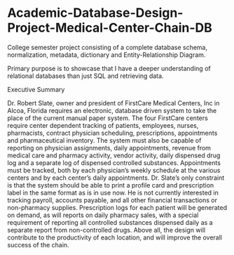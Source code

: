 # Academic-Database-Design-Project-Medical-Center-Chain-DB
College semester project consisting of a complete database schema, normalization, metadata, dictionary and Entity-Relationship Diagram.

Primary purpose is to showcase that I have a deeper understanding of relational databases than just SQL and retrieving data.

Executive Summary

Dr. Robert Slate, owner and president of FirstCare Medical Centers, Inc in Alcoa, Florida requires an electronic, database driven system to take the place of the current manual paper system. The four FirstCare centers require center dependent tracking of patients, employees, nurses, pharmacists, contract physician scheduling, prescriptions, appointments and pharmaceutical inventory. The system must also be capable of reporting on physician assignments, daily appointments, revenue from medical care and pharmacy activity, vendor activity, daily dispensed drug log and a separate log of dispensed controlled substances. Appointments must be tracked, both by each physician’s weekly schedule at the various centers and by each center’s daily appointments.
Dr. Slate’s only constraint is that the system should be able to print a profile card and prescription label in the same format as is in use now. He is not currently interested in tracking payroll, accounts payable, and all other financial transactions or non-pharmacy supplies. Prescription logs for each patient will be generated on demand, as will reports on daily pharmacy sales, with a special requirement of reporting all controlled substances dispensed daily as a separate report from non-controlled drugs.
Above all, the design will contribute to the productivity of each location, and will improve the overall success of the chain.
